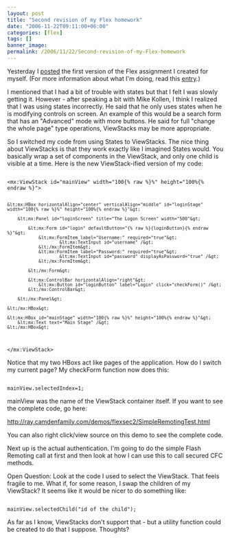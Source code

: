 ```yaml
---
layout: post
title: "Second revision of my Flex homework"
date: "2006-11-22T09:11:00+06:00"
categories: [flex]
tags: []
banner_image: 
permalink: /2006/11/22/Second-revision-of-my-Flex-homework
---
```


Yesterday I <a href="http://ray.camdenfamily.com/index.cfm/2006/11/21/First-stab-at-my-Flex-homework">posted</a> the first version of the Flex assignment I created for myself.  (For more information about what I'm doing, read this <a href="http://ray.camdenfamily.com/index.cfm/2006/11/21/My-Thanksgiving-Flex-Homework">entry</a>.)

I mentioned that I had a bit of trouble with states but that I felt I was slowly getting it. However - after speaking a bit with Mike Kollen, I think I realized that I was using states incorrectly. He said that he only uses states when he is modifying controls on screen. An example of this would be a search form that has an "Advanced" mode with more buttons. He said for full "change the whole page" type operations, ViewStacks may be more appropriate. 

So I switched my code from using States to ViewStacks. The nice thing about ViewStacks is that they work exactly like I imagined States would. You basically wrap a set of components in the ViewStack, and only one child is visible at a time. Here is the new ViewStack-ified version of my code:

<code>
&lt;mx:ViewStack id="mainView" width="100{% raw %}%" height="100%{% endraw %}"&gt;
		
	&lt;mx:HBox horizontalAlign="center" verticalAlign="middle" id="loginStage" width="100{% raw %}%" height="100%{% endraw %}"&gt;
			
		&lt;mx:Panel id="loginScreen" title="The Logon Screen" width="500"&gt;
			
			&lt;mx:Form id="login" defaultButton="{% raw %}{loginButton}{% endraw %}"&gt;
				&lt;mx:FormItem label="Username:" required="true"&gt;
						&lt;mx:TextInput id="username" /&gt;
				&lt;/mx:FormItem&gt;
				&lt;mx:FormItem label="Password:" required="true"&gt;
						&lt;mx:TextInput id="password" displayAsPassword="true" /&gt;
				&lt;/mx:FormItem&gt;
		
			&lt;/mx:Form&gt;
				
			&lt;mx:ControlBar horizontalAlign="right"&gt;
				&lt;mx:Button id="loginButton" label="Login" click="checkForm()" /&gt;
			&lt;/mx:ControlBar&gt;
		            
		&lt;/mx:Panel&gt;
	
	&lt;/mx:HBox&gt;
		
	&lt;mx:HBox id="mainStage" width="100{% raw %}%" height="100%{% endraw %}"&gt;
		&lt;mx:Text text="Main Stage" /&gt;	
	&lt;/mx:HBox&gt;
	
&lt;/mx:ViewStack&gt;
</code>

Notice that my two HBoxs act like pages of the application. How do I switch my current page? My checkForm function now does this:

<code>
mainView.selectedIndex=1;
</code>

mainView was the name of the ViewStack container itself. If you want to see the complete code, go here:

<a href="http://ray.camdenfamily.com/demos/flexsec2/SimpleRemotingTest.html">http://ray.camdenfamily.com/demos/flexsec2/SimpleRemotingTest.html</a>

You can also right click/view source on this demo to see the complete code. 

Next up is the actual authentication. I'm going to do the simple Flash Remoting call at first and then look at how I can use this to call secured CFC methods.

Open Question: Look at the code I used to select the ViewStack. That feels fragile to me. What if, for some reason, I swap the children of my ViewStack? It seems like it would be nicer to do something like:

<code>
mainView.selectedChild("id of the child");
</code>

As far as I know, ViewStacks don't support that - but a utility function could be created to do that I suppose. Thoughts?